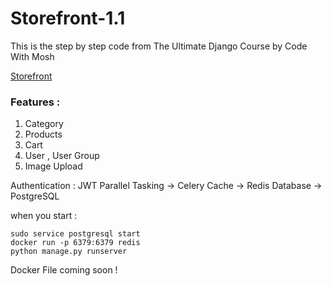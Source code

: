 # Storefront-1.1
This is the step by step code from The Ultimate Django Course by Code With Mosh

[Storefront](https://storefront2609.herokuapp.com/)

### Features :
1. Category
2. Products
3. Cart
4. User , User Group
5. Image Upload

Authentication : JWT
Parallel Tasking -> Celery
Cache -> Redis
Database -> PostgreSQL

when you start : 
```
sudo service postgresql start
docker run -p 6379:6379 redis
python manage.py runserver
```

Docker File coming soon ! 